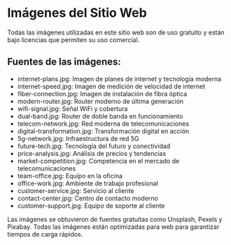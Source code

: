 # Imágenes del Sitio Web

Todas las imágenes utilizadas en este sitio web son de uso gratuito y están bajo licencias que permiten su uso comercial.

## Fuentes de las imágenes:
- internet-plans.jpg: Imagen de planes de internet y tecnología moderna
- internet-speed.jpg: Imagen de medición de velocidad de internet
- fiber-connection.jpg: Imagen de instalación de fibra óptica
- modern-router.jpg: Router moderno de última generación
- wifi-signal.jpg: Señal WiFi y cobertura
- dual-band.jpg: Router de doble banda en funcionamiento
- telecom-network.jpg: Red moderna de telecomunicaciones
- digital-transformation.jpg: Transformación digital en acción
- 5g-network.jpg: Infraestructura de red 5G
- future-tech.jpg: Tecnología del futuro y conectividad
- price-analysis.jpg: Análisis de precios y tendencias
- market-competition.jpg: Competencia en el mercado de telecomunicaciones
- team-office.jpg: Equipo en la oficina
- office-work.jpg: Ambiente de trabajo profesional
- customer-service.jpg: Servicio al cliente
- contact-center.jpg: Centro de contacto moderno
- customer-support.jpg: Equipo de soporte al cliente

Las imágenes se obtuvieron de fuentes gratuitas como Unsplash, Pexels y Pixabay. Todas las imágenes están optimizadas para web para garantizar tiempos de carga rápidos.
